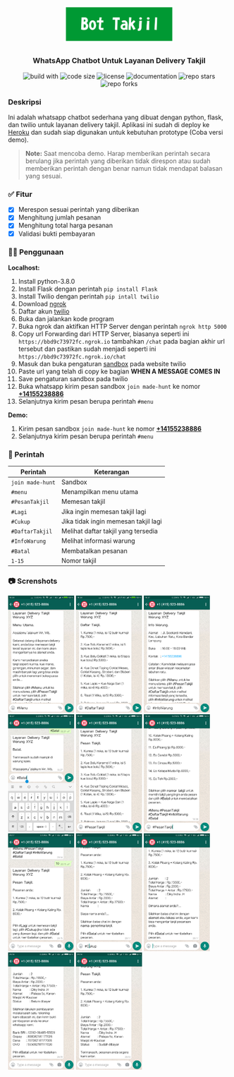 <h1 align="center"><img alt="bot takjil" src="https://raw.githubusercontent.com/dikyindrah/BotTakjil/main/img/bot_takjil.png" width="250"></h1>

<h3 align="center"><b>WhatsApp Chatbot Untuk Layanan Delivery Takjil</b></h3>

<p align="center">
  <img alt="build with" src="https://img.shields.io/badge/build%20with-python%2C%20flask%2C%20twilio-blue">
  <img alt="code size" src="https://img.shields.io/github/languages/code-size/dikyindrah/BotTakjil">
  <img alt="license" src="https://img.shields.io/badge/license-MIT-brightgreen">
  <img alt="documentation" src="https://img.shields.io/badge/documentation-README-brightgreen">
  <img alt="repo stars" src="https://img.shields.io/github/stars/dikyindrah/BotTakjil?style=social">
  <img alt="repo forks" src="https://img.shields.io/github/forks/dikyindrah/BotTakjil?style=social">
</p>

### Deskripsi
Ini adalah whatsapp chatbot sederhana yang dibuat dengan python, flask, dan twilio untuk layanan delivery takjil. Aplikasi ini sudah di deploy ke [Heroku](https://www.heroku.com) dan sudah siap digunakan untuk kebutuhan prototype (Coba versi demo). 
> **Note:** Saat mencoba demo. Harap memberikan perintah secara berulang jika perintah yang diberikan tidak direspon atau sudah memberikan perintah dengan benar namun tidak mendapat balasan yang sesuai.

### ✅ Fitur
- [x] Merespon sesuai perintah yang diberikan
- [x] Menghitung jumlah pesanan
- [x] Menghitung total harga pesanan
- [x] Validasi bukti pembayaran

### 👨‍💻 Penggunaan
**Localhost:**
1. Install python-3.8.0
2. Install Flask dengan perintah `pip install Flask` 
3. Install Twilio dengan perintah `pip intall twilio`
4. Download [ngrok](https://ngrok.com/download)
5. Daftar akun [twilio](https://www.twilio.com/try-twilio)
6. Buka dan jalankan kode program
7. Buka ngrok dan aktifkan HTTP Server dengan perintah `ngrok http 5000`
8. Copy url Forwarding dari HTTP Server, biasanya seperti ini `https://bbd9c73972fc.ngrok.io` tambahkan `/chat` pada bagian akhir url tersebut dan pastikan sudah menjadi seperti ini `https://bbd9c73972fc.ngrok.io/chat`
10. Masuk dan buka pengaturan [sandbox](https://www.twilio.com/console/sms/whatsapp/sandbox) pada website twilio
11. Paste url yang telah di copy ke bagian **WHEN A MESSAGE COMES IN**
12. Save pengaturan sandbox pada twilio
13. Buka whatsapp kirim pesan sandbox `join made-hunt` ke nomor **[+14155238886](https://wa.me/14155238886?text=join%20made-hunt)**
14. Selanjutnya kirim pesan berupa perintah `#menu` 

**Demo:**
1. Kirim pesan sandbox `join made-hunt` ke nomor **[+14155238886](https://wa.me/14155238886?text=join%20made-hunt)**
2. Selanjutnya kirim pesan berupa perintah `#menu` 

### 📝 Perintah
Perintah | Keterangan
---|---
`join made-hunt` | Sandbox
`#menu`  | Menampilkan menu utama
`#PesanTakjil` | Memesan takjil
`#Lagi` | Jika ingin memesan takjil lagi
`#Cukup` | Jika tidak ingin memesan takjil lagi
`#DaftarTakjil` | Melihat daftar takjil yang tersedia
`#InfoWarung` | Melihat informasi warung
`#Batal` | Membatalkan pesanan
`1-15` | Nomor takjil

### 📷 Screnshots
<img alt="menu" src="https://raw.githubusercontent.com/dikyindrah/BotTakjil/main/img/menu.png" width="150"> <img alt="daftar_takjil" src="https://raw.githubusercontent.com/dikyindrah/BotTakjil/main/img/daftar_takjil.png" width="150">
<img alt="info_warung" src="https://raw.githubusercontent.com/dikyindrah/BotTakjil/main/img/info_warung.png" width="150">
<img alt="batal" src="https://raw.githubusercontent.com/dikyindrah/BotTakjil/main/img/batal.png" width="150">
<img alt="pesan_takjil1" src="https://github.com/dikyindrah/BotTakjil/blob/main/img/pesan_takjil1.png" width="150">
<img alt="pesan_takjil2" src="https://github.com/dikyindrah/BotTakjil/blob/main/img/pesan_takjil2.png" width="150">
<img alt="nomor_takjil" src="https://github.com/dikyindrah/BotTakjil/blob/main/img/nomor%20takjil.png" width="150">
<img alt="cukup" src="https://github.com/dikyindrah/BotTakjil/blob/main/img/cukup.png" width="150">
<img alt="nama" src="https://github.com/dikyindrah/BotTakjil/blob/main/img/nama.png" width="150">
<img alt="alamat" src="https://github.com/dikyindrah/BotTakjil/blob/main/img/alamat.png" width="150">
<img alt="sudah di bayar" src="https://github.com/dikyindrah/BotTakjil/blob/main/img/sudah di bayar.png" width="150">

